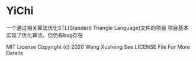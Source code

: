 # YiChi

一个通过相关算法优化STL(Standard Triangle Language)文件的项目
项目基本实现了优化算法，但仍有bug存在

MIT License
Copyright (c) 2020 Wang Xusheng
See LICENSE File For More Details
